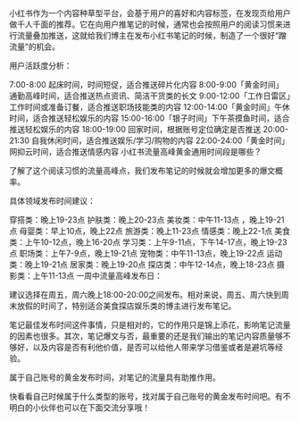 小红书作为一个内容种草型平台，会基于用户的喜好和内容标签，在发现页给用户做千人千面的推荐。它在向用户推笔记的时候，通常也会按照用户的阅读习惯来进行流量叠加推送，这就给我们博主在发布小红书笔记的时候，制造了一个很好“蹭流量”的机会。

用户活跃度分析：

7:00-8:00 起床时间，时间短促，适合推送碎片化内容
8:00-9:00「黄金时间」通勤高峰时间，适合推送热点资讯、简洁干货类的长文
9:00-12:00「工作日雷区」工作时间或准备订餐，适合推送职场技能类的内容
12:00-14:00「黄金时间」午休时间，适合推送轻松娱乐的内容
15:00-16:00「银子时间」下午茶摸鱼时间，适合推送轻松娱乐的内容
18:00-19:00 回家时间，根据账号定位确定是否推送
20:00-21:30 自我休闲时间，适合推送娱乐/学习/购物的内容
22:00-24:00「黄金时间」网抑云时间，适合推送情感内容
小红书流量高峰黄金通用时间段是哪些？

了解了这个阅读习惯的流量高峰点，我们发布笔记的时候就会增加更多的爆文概率。

具体领域发布时间建议：

穿搭类：晚上19-23点
护肤类：晚上20-23点
美妆类：中午11-13点 ，晚上19-21点
母婴类：早上10点，晚上22点
旅游类：晚上11-23点
情感类：晚上22-1点
美食类：上午10-12点，晚上16-20点
学习类：上午9-11点，下午14-17点，晚上19-23点
职场类：上午7-9点，晚上19-21点
宠物类：中午11-13点，晚上19-22点
运动类：晚上19-21点
居家类：晚上19-20点
探店类：中午12-14点，晚上18-23点
摄影类：上午11-13点
一周中流量高峰发布日：

建议选择在周五，周六晚上18:00-20:00之间发布。相对来说，周五、周六快到周末放假的时间了，特别适合美食探店娱乐类的博主进行发布笔记。

笔记最佳发布时间这件事情，只是相对的，它的作用只是锦上添花，影响笔记流量的因素也很多。其次，笔记爆文与否，最重要的还是我们输出的笔记内容质量够不够好，以及内容是否有利他价值，是否可以给他人带来学习借鉴或者是避坑等经验。

属于自己账号的黄金发布时间，对笔记的流量具有助推作用。

快看看自己时候属于什么类型的账号，找对属于自己账号的黄金发布时间吧。有不明白的小伙伴也可以在下面交流分享哦！
